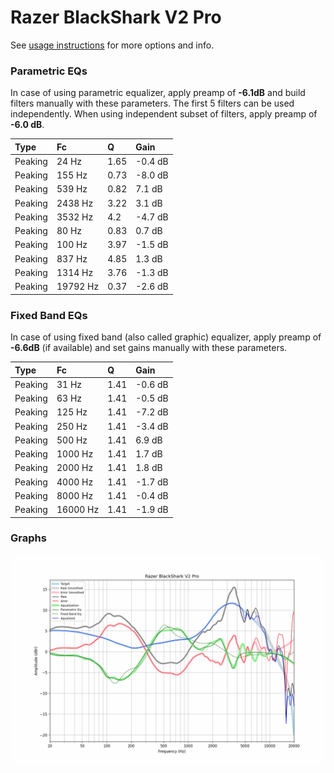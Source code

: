 # Razer BlackShark V2 Pro
See [usage instructions](https://github.com/jaakkopasanen/AutoEq#usage) for more options and info.

### Parametric EQs
In case of using parametric equalizer, apply preamp of **-6.1dB** and build filters manually
with these parameters. The first 5 filters can be used independently.
When using independent subset of filters, apply preamp of **-6.0 dB**.

| Type    | Fc       |    Q | Gain    |
|:--------|:---------|:-----|:--------|
| Peaking | 24 Hz    | 1.65 | -0.4 dB |
| Peaking | 155 Hz   | 0.73 | -8.0 dB |
| Peaking | 539 Hz   | 0.82 | 7.1 dB  |
| Peaking | 2438 Hz  | 3.22 | 3.1 dB  |
| Peaking | 3532 Hz  | 4.2  | -4.7 dB |
| Peaking | 80 Hz    | 0.83 | 0.7 dB  |
| Peaking | 100 Hz   | 3.97 | -1.5 dB |
| Peaking | 837 Hz   | 4.85 | 1.3 dB  |
| Peaking | 1314 Hz  | 3.76 | -1.3 dB |
| Peaking | 19792 Hz | 0.37 | -2.6 dB |

### Fixed Band EQs
In case of using fixed band (also called graphic) equalizer, apply preamp of **-6.6dB**
(if available) and set gains manually with these parameters.

| Type    | Fc       |    Q | Gain    |
|:--------|:---------|:-----|:--------|
| Peaking | 31 Hz    | 1.41 | -0.6 dB |
| Peaking | 63 Hz    | 1.41 | -0.5 dB |
| Peaking | 125 Hz   | 1.41 | -7.2 dB |
| Peaking | 250 Hz   | 1.41 | -3.4 dB |
| Peaking | 500 Hz   | 1.41 | 6.9 dB  |
| Peaking | 1000 Hz  | 1.41 | 1.7 dB  |
| Peaking | 2000 Hz  | 1.41 | 1.8 dB  |
| Peaking | 4000 Hz  | 1.41 | -1.7 dB |
| Peaking | 8000 Hz  | 1.41 | -0.4 dB |
| Peaking | 16000 Hz | 1.41 | -1.9 dB |

### Graphs
![](./Razer%20BlackShark%20V2%20Pro.png)